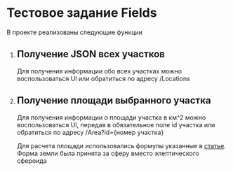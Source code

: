 <h1>Тестовое задание Fields</h1>

<P>В проекте реализованы следующие функции</P>

<ol>
  <li>
    <h2>Получение JSON всех участков</h2>
    <p>Для получения информации обо всех участках можно воспользоваться UI или обратиться по адресу /Locations </p>
  </li>
  <li>
    <h2>Получение площади выбранного участка</h2>
    <p>Для получения информации о площади участка в км^2 можно воспользоваться UI, передав в обязательное поле id участка или обратиться по адресу /Area?id={номер участка}</p>
    <p>Для расчета площади использовались формулы указанные в <a href="https://wiki.gis-lab.info/index.php?title=Вычисление_площади_полигона_на_сфере_и_на_эллипсоиде">статье</a>. Форма земли была принята за сферу вместо элептического сфероида</p>
  </li>
</ol>
